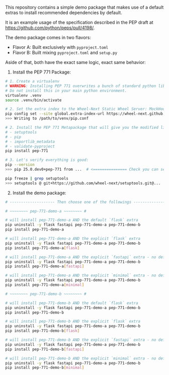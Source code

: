 This repository contains a simple demo package that makes use of a default extras to install recommended dependencies by default.

It is an example usage of the specification described in the PEP
draft at https://github.com/python/peps/pull/4198/.


The demo package comes in two flavors:
- Flavor A: Built exclusively with `pyproject.toml`
- Flavor B: Built mixing `pyproject.toml` and `setup.py`

Aside of that, both have the exact same logic, exact same behavior:

1. Install the PEP 771 Package:

```bash
# 1. Create a virtualenv 
# WARNING: Installing PEP 771 overwrites a bunch of standard python library.
# Do not install this in your main python environment.
virtualenv .venv
source .venv/bin/activate

# 2. Set the extra index to the Wheel-Next Static Wheel Server: MockHouse
pip config set --site global.extra-index-url https://wheel-next.github.io/mockhouse/pep-771/
>>> Writing to /path/to/venv/pip.conf

# 2. Install the PEP 771 Metapackage that will give you the modified libraries:
# - setuptools
# - pip
# - importlib_metadata
# - validate-pyproject
pip install pep-771

# 3. Let's verify everything is good:
pip --version
>>> pip 25.0.dev0+pep-771 from ...  # <=============== Check you can see `+pep-771`

pip freeze | grep setuptools
>>> setuptools @ git+https://github.com/wheel-next/setuptools.git@...
```

2. Install the demo package:

 ```bash
 # -------------------- Then choose one of the followings -------------------- #

# ~~~~~~~~ pep-771-demo-a ~~~~~~~~ #

# will install pep-771-demo-a AND the default `flask` extra
pip uninstall -y flask fastapi pep-771-demo-a pep-771-demo-b
pip install pep-771-demo-a

# will install pep-771-demo-a AND the explicit `flask` extra
pip uninstall -y flask fastapi pep-771-demo-a pep-771-demo-b
pip install pep-771-demo-a[flask]

# will install pep-771-demo-a AND the explicit `fastapi` extra - no default "flask"
pip uninstall -y flask fastapi pep-771-demo-a pep-771-demo-b
pip install pep-771-demo-a[fastapi]

# will install pep-771-demo-a AND the explicit `minimal` extra - no default "flask"
pip uninstall -y flask fastapi pep-771-demo-a pep-771-demo-b
pip install pep-771-demo-a[minimal]

# ~~~~~~~~ pep-771-demo-b ~~~~~~~~ #

# will install pep-771-demo-b AND the default `flask` extra
pip uninstall -y flask fastapi pep-771-demo-a pep-771-demo-b
pip install pep-771-demo-b

# will install pep-771-demo-b AND the explicit `flask` extra
pip uninstall -y flask fastapi pep-771-demo-a pep-771-demo-b
pip install pep-771-demo-b[flask]

# will install pep-771-demo-b AND the explicit `fastapi` extra - no default "flask"
pip uninstall -y flask fastapi pep-771-demo-a pep-771-demo-b
pip install pep-771-demo-b[fastapi]

# will install pep-771-demo-b AND the explicit `minimal` extra - no default "flask"
pip uninstall -y flask fastapi pep-771-demo-a pep-771-demo-b
pip install pep-771-demo-b[minimal]
```